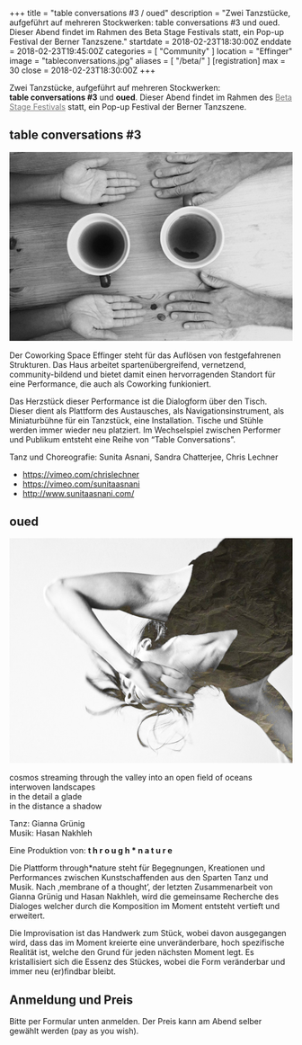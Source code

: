 +++
title = "table conversations #3 / oued"
description = "Zwei Tanzstücke, aufgeführt auf mehreren Stockwerken: table conversations #3 und oued. Dieser Abend findet im Rahmen des Beta Stage Festivals statt, ein Pop-up Festival der Berner Tanzszene."
startdate = 2018-02-23T18:30:00Z
enddate = 2018-02-23T19:45:00Z
categories = [ "Community" ]
location = "Effinger"
image = "tableconversations.jpg"
aliases = [
  "/beta/"
]
[registration]
  max = 30
  close = 2018-02-23T18:30:00Z
+++

<div class="lead" style="margin-top: 0px">
Zwei Tanzstücke, aufgeführt auf mehreren Stockwerken: <strong style="white-space: nowrap;">table conversations #3</strong> und <strong>oued</strong>. Dieser Abend findet im Rahmen des <a href="https://www.be-ta.ch/festival" style="color: #777;">Beta Stage Festivals</a> statt, ein Pop-up Festival der Berner Tanzszene.
</div>

## table conversations #3

![Table Conversations](tableconversations.jpg)

Der Coworking Space Effinger steht für das Auflösen von festgefahrenen Strukturen. Das Haus arbeitet spartenübergreifend, vernetzend, community-bildend und bietet damit einen hervorragenden Standort für eine Performance, die auch als Coworking funkioniert.

Das Herzstück dieser Performance ist die Dialogform über den Tisch. Dieser dient als Plattform des Austausches, als Navigationsinstrument, als Miniaturbühne für ein Tanzstück, eine Installation. Tische und Stühle werden immer wieder neu platziert. Im Wechselspiel zwischen Performer und Publikum entsteht eine Reihe von “Table Conversations”.

Tanz und Choreografie: Sunita Asnani, Sandra Chatterjee, Chris Lechner

* https://vimeo.com/chrislechner
* https://vimeo.com/sunitaasnani
* http://www.sunitaasnani.com/


## oued

![oued](oued.jpg)

cosmos streaming through the valley into an open field of oceans   
interwoven landscapes   
in the detail a glade   
in the distance a shadow

Tanz: Gianna Grünig   
Musik: Hasan Nakhleh

Eine Produktion von: **t h r o u g h * n a t u r e**

Die Plattform through*nature steht für Begegnungen, Kreationen und Performances zwischen Kunstschaffenden aus den Sparten Tanz und Musik. Nach ‚membrane of a thought’, der letzten Zusammenarbeit von Gianna Grünig und Hasan Nakhleh, wird die gemeinsame Recherche des Dialoges welcher durch die Komposition im Moment entsteht vertieft und erweitert.

Die Improvisation ist das Handwerk zum Stück, wobei davon ausgegangen wird, dass das im Moment kreierte eine unveränderbare, hoch spezifische Realität ist, welche den Grund für jeden nächsten Moment legt. Es kristallisiert sich die Essenz des Stückes, wobei die Form veränderbar und immer neu (er)findbar bleibt.


## Anmeldung und Preis

Bitte per Formular unten anmelden. Der Preis kann am Abend selber gewählt werden (pay as you wish).
